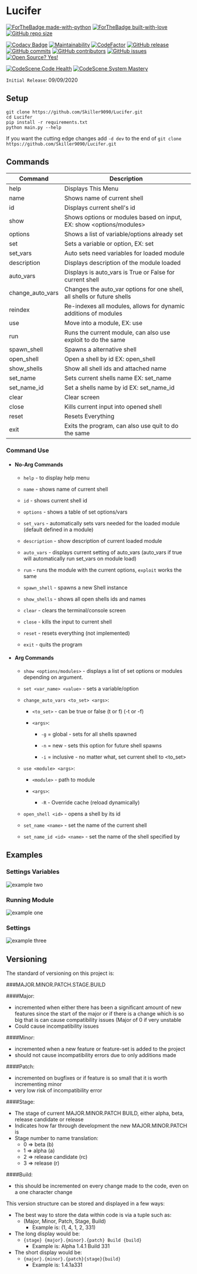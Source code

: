 # Lucifer

[![ForTheBadge made-with-python](http://ForTheBadge.com/images/badges/made-with-python.svg)](https://www.python.org/)
[![ForTheBadge built-with-love](http://ForTheBadge.com/images/badges/built-with-love.svg)](https://GitHub.com/Skiller9090/)
[![GitHub repo size](https://img.shields.io/github/repo-size/Skiller9090/Lucifer?color=CC0000&style=for-the-badge)]()

[![Codacy Badge](https://api.codacy.com/project/badge/Grade/066ed76111cd49d98ba5dad52240b2bd)](https://app.codacy.com/manual/alexspam9090/Lucifer?utm_source=github.com&utm_medium=referral&utm_content=Skiller9090/Lucifer&utm_campaign=Badge_Grade_Dashboard)
[![Maintainability](https://api.codeclimate.com/v1/badges/4cf141dbb9b75910c663/maintainability)](https://codeclimate.com/github/Skiller9090/Lucifer/maintainability)
[![CodeFactor](https://www.codefactor.io/repository/github/skiller9090/lucifer/badge)](https://www.codefactor.io/repository/github/skiller9090/lucifer)
[![GitHub release](https://img.shields.io/github/release/Skiller9090/Lucifer.svg)](https://GitHub.com/Skiller9090/Lucifer/releases/)
[![GitHub commits](https://img.shields.io/github/commits-since/Skiller9090/Lucifer/latest)](https://GitHub.com/Skiller9090/Lucifer/commit/)
[![GitHub contributors](https://img.shields.io/github/contributors/Skiller9090/Lucifer)](https://GitHub.com/Skiller9090/Lucifer/graphs/contributors/)
[![GitHub issues](https://img.shields.io/github/issues/Skiller9090/Lucifer)](https://GitHub.com/Skiller9090/Lucifer/issues/)
[![Open Source? Yes!](https://badgen.net/badge/Open%20Source%20%3F/Yes%21/blue?icon=github)](https://github.com/Skiller9090/badges/)

[![CodeScene Code Health](https://codescene.io/projects/9260/status-badges/code-health)](https://codescene.io/projects/9260)
[![CodeScene System Mastery](https://codescene.io/projects/9260/status-badges/system-mastery)](https://codescene.io/projects/9260)

`Initial Release`: 09/09/2020

## Setup
```shell
git clone https://github.com/Skiller9090/Lucifer.git
cd Lucifer
pip install -r requirements.txt
python main.py --help
```
If you want the cutting edge changes add `-d dev` to the end of `git clone https://github.com/Skiller9090/Lucifer.git`

## Commands
| Command            | Description                                                             |
| ------------------ | ----------------------------------------------------------------------- |
|help                | Displays This Menu                                                      |
|name                | Shows name of current shell                                             |
|id                  | Displays current shell's id                                             |
|show                | Shows options or modules based on input, EX: show <options/modules>     | 
|options             | Shows a list of variable/options already set                            |
|set                 | Sets a variable or option, EX: set <var> <data>                         |
|set_vars            | Auto sets need variables for loaded module                              |
|description         | Displays description of the module loaded                               |
|auto_vars           | Displays is auto_vars is True or False for current shell                |  
|change_auto_vars    | Changes the auto_var options for one shell, all shells or future shells | 
|reindex             | Re-indexes all modules, allows for dynamic additions of modules         |
|use                 | Move into a module, EX: use <module>                                    |
|run                 | Runs the current module, can also use exploit to do the same            | 
|spawn_shell         | Spawns a alternative shell                                              |
|open_shell          | Open a shell by id EX: open_shell <id>                                  |
|show_shells         | Show all shell ids and attached name                                    |
|set_name            | Sets current shells name EX: set_name <name>                            |
|set_name_id         | Set a shells name by id EX: set_name_id <id> <name>                     | 
|clear               | Clear screen                                                            |
|close               | Kills current input into opened shell                                   |
|reset               | Resets Everything                                                       |
|exit                | Exits the program, can also use quit to do the same                     |  

### Command Use
- #### No-Arg Commands  
  - `help` - to display help menu

  - `name` - shows name of current shell
  
  - `id` - shows current shell id
  
  - `options` - shows a table of set options/vars
  
  - `set_vars` - automatically sets vars needed for the loaded module (default defined in a module)
  
  - `description` - show description of current loaded module
  
  - `auto_vars` - displays current setting of auto_vars (auto_vars if true will automatically run set_vars on module load)  
  
  - `run` - runs the module with the current options, `exploit` works the same  
  
  - `spawn_shell` - spawns a new Shell instance  
  
  - `show_shells` - shows all open shells ids and names  
  
  - `clear` - clears the terminal/console screen  
  
  - `close` - kills the input to current shell  
  
  - `reset` - resets everything (not implemented)  
  
  - `exit` - quits the program  


- #### Arg Commands
  - `show <options/modules>` - displays a list of set options or modules depending on argument.  
  
  - `set <var_name> <value>` - sets a variable/option  
  
  - `change_auto_vars <to_set> <args>`:  
    - `<to_set>` - can be true or false (t or f) (-t or -f)  
    
    - `<args>`:  
      - `-g` = global    - sets for all shells spawned  
      
      - `-n` = new       - sets this option for future shell spawns   
       
      - `-i` = inclusive - no matter what, set current shell to <to_set>  

  - `use <module> <args>`:
    - `<module>` - path to module
    
    - `<args>`:
      - `-R` - Override cache (reload dynamically)
      
  - `open_shell <id>` - opens a shell by its id
  
  - `set_name <name>` - set the name of the current shell
  
  - `set_name_id <id> <name>` - set the name of the shell specified by <id>

## Examples

### Settings Variables
![example two](./assets/examples/two.png)

### Running Module
![example one](./assets/examples/one.png)

### Settings
![example three](./assets/examples/three.png)  

## Versioning
The standard of versioning on this project is:  

###MAJOR.MINOR.PATCH.STAGE.BUILD  

####Major:
- incremented when either there has been a significant amount of new features since the start of the major or if there
is a change which is so big that is can cause compatibility issues (Major of 0 if very unstable
- Could cause incompatibility issues

####Minor:
- incremented when a new feature or feature-set is added to the project
- should not cause incompatibility errors due to only additions made

####Patch:  
- incremented on bugfixes or if feature is so small that it is worth incrementing minor
- very low risk of incompatibility error

####Stage:
- The stage of current MAJOR.MINOR.PATCH BUILD, either alpha, beta, release candidate or release
- Indicates how far through development the new MAJOR.MINOR.PATCH is
- Stage number to name translation:
    - 0 => beta (b)
    - 1 => alpha (a)
    - 2 => release candidate (rc)
    - 3 => release (r)

####Build:
- this should be incremented on every change made to the code, even on a one character change

This version structure can be stored and displayed in a few ways:
-  The best way to store the data within code is via a tuple such as:
   - (Major, Minor, Patch, Stage, Build)
      - Example is: (1, 4, 1, 2, 331)
-  The long display would be:
   - `{stage} {major}.{minor}.{patch} Build {build}`
      - Example is: Alpha 1.4.1 Build 331
-  The short display would be:
   - `{major}.{minor}.{patch}{stage}{build}`
      - Example is: 1.4.1a331
  
